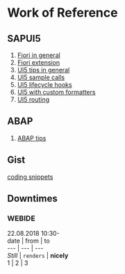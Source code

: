 

# Work of Reference
## SAPUI5
1. [Fiori in general](./fiori.md)
2. [Fiori extension](./extension.md)
3. [UI5 tips in general](./ui5_development.md)
4. [UI5 sample calls](./ui5-calls.md)
5. [UI5 lifecycle hooks](./lifecycle-hooks.md)
6. [UI5 with custom formatters](./custom-formatters.md)
7. [UI5 routing](./routing.md)

## ABAP
1. [ABAP tips](./abap_tips.md)

## Gist
[coding snippets](https://gist.github.com/hdrpknc)
## Downtimes
### WEBIDE

22.08.2018 10:30-    
date | from | to    
--- | --- | ---    
*Still* | `renders` | **nicely**    
1 | 2 | 3    
